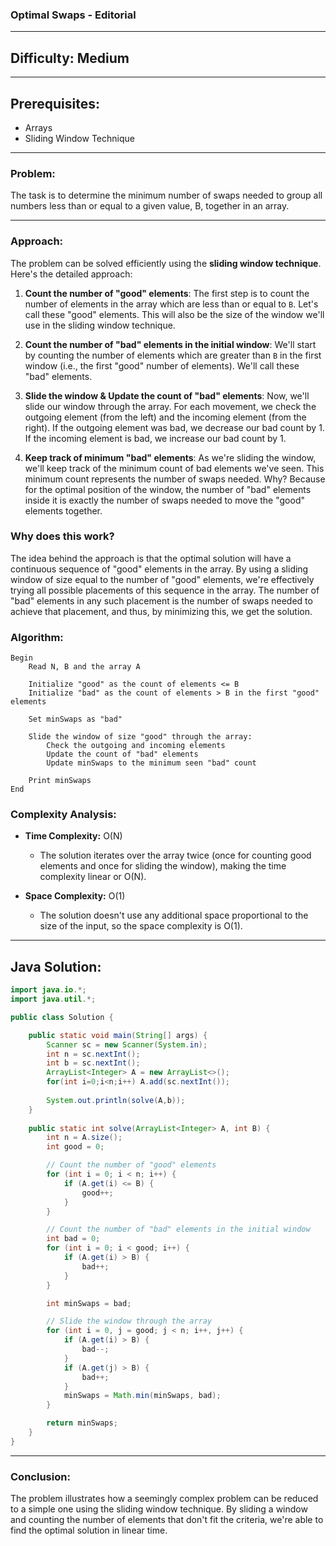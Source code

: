 ### **Optimal Swaps - Editorial**

---

## **Difficulty: Medium**

---

## **Prerequisites:**
- Arrays
- Sliding Window Technique

---

### **Problem:**
The task is to determine the minimum number of swaps needed to group all numbers less than or equal to a given value, B, together in an array.

---

### **Approach:**
The problem can be solved efficiently using the **sliding window technique**. Here's the detailed approach:

1. **Count the number of "good" elements**: The first step is to count the number of elements in the array which are less than or equal to `B`. Let's call these "good" elements. This will also be the size of the window we'll use in the sliding window technique.

2. **Count the number of "bad" elements in the initial window**: We'll start by counting the number of elements which are greater than `B` in the first window (i.e., the first "good" number of elements). We'll call these "bad" elements.

3. **Slide the window & Update the count of "bad" elements**: Now, we'll slide our window through the array. For each movement, we check the outgoing element (from the left) and the incoming element (from the right). If the outgoing element was bad, we decrease our bad count by 1. If the incoming element is bad, we increase our bad count by 1. 

4. **Keep track of minimum "bad" elements**: As we're sliding the window, we'll keep track of the minimum count of bad elements we've seen. This minimum count represents the number of swaps needed. Why? Because for the optimal position of the window, the number of "bad" elements inside it is exactly the number of swaps needed to move the "good" elements together.

### **Why does this work?**
The idea behind the approach is that the optimal solution will have a continuous sequence of "good" elements in the array. By using a sliding window of size equal to the number of "good" elements, we're effectively trying all possible placements of this sequence in the array. The number of "bad" elements in any such placement is the number of swaps needed to achieve that placement, and thus, by minimizing this, we get the solution.

### **Algorithm:**
```plaintext
Begin
    Read N, B and the array A

    Initialize "good" as the count of elements <= B
    Initialize "bad" as the count of elements > B in the first "good" elements

    Set minSwaps as "bad"

    Slide the window of size "good" through the array:
        Check the outgoing and incoming elements
        Update the count of "bad" elements
        Update minSwaps to the minimum seen "bad" count

    Print minSwaps
End
```

### **Complexity Analysis:**
- **Time Complexity:** O(N)
  - The solution iterates over the array twice (once for counting good elements and once for sliding the window), making the time complexity linear or O(N).

- **Space Complexity:** O(1)
  - The solution doesn't use any additional space proportional to the size of the input, so the space complexity is O(1).

---

## **Java Solution:**
```java
import java.io.*;
import java.util.*;

public class Solution {

    public static void main(String[] args) {
        Scanner sc = new Scanner(System.in);
        int n = sc.nextInt();
        int b = sc.nextInt();
        ArrayList<Integer> A = new ArrayList<>();
        for(int i=0;i<n;i++) A.add(sc.nextInt());
        
        System.out.println(solve(A,b));
    }
    
    public static int solve(ArrayList<Integer> A, int B) {
        int n = A.size();
        int good = 0;

        // Count the number of "good" elements
        for (int i = 0; i < n; i++) {
            if (A.get(i) <= B) {
                good++;
            }
        }

        // Count the number of "bad" elements in the initial window
        int bad = 0;
        for (int i = 0; i < good; i++) {
            if (A.get(i) > B) {
                bad++;
            }
        }

        int minSwaps = bad;

        // Slide the window through the array
        for (int i = 0, j = good; j < n; i++, j++) {
            if (A.get(i) > B) {
                bad--;
            }
            if (A.get(j) > B) {
                bad++;
            }
            minSwaps = Math.min(minSwaps, bad);
        }

        return minSwaps;
    }
}
```

---

### **Conclusion:**
The problem illustrates how a seemingly complex problem can be reduced to a simple one using the sliding window technique. By sliding a window and counting the number of elements that don't fit the criteria, we're able to find the optimal solution in linear time.
